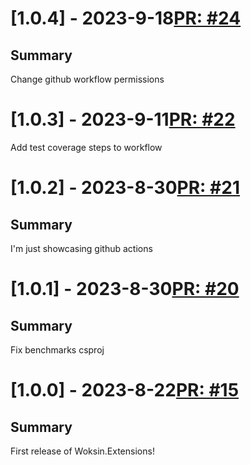 # [1.0.4] - 2023-9-18[PR: #24](https://github.com/woksin-org/Woksin.Extensions/pull/24)
## Summary

Change github workflow permissions


# [1.0.3] - 2023-9-11[PR: #22](https://github.com/woksin-org/Woksin.Extensions/pull/22)
Add test coverage steps to workflow


# [1.0.2] - 2023-8-30[PR: #21](https://github.com/woksin-org/Woksin.Extensions/pull/21)
## Summary

I'm just showcasing github actions


# [1.0.1] - 2023-8-30[PR: #20](https://github.com/woksin-org/Woksin.Extensions/pull/20)
## Summary

Fix benchmarks csproj


# [1.0.0] - 2023-8-22[PR: #15](https://github.com/woksin-org/Woksin.Extensions/pull/15)
## Summary

First release of Woksin.Extensions!


